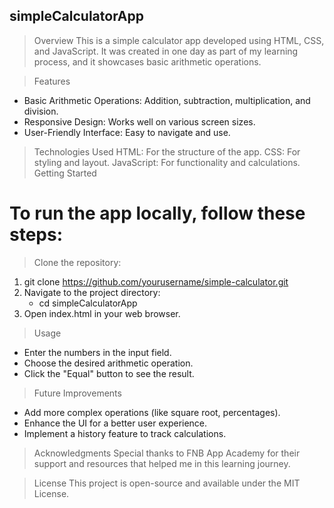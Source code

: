 ## simpleCalculatorApp

> Overview
  This is a simple calculator app developed using HTML, CSS, and JavaScript. It was created in one day as part of my learning process, and it showcases basic arithmetic operations.

> Features
  - Basic Arithmetic Operations: Addition, subtraction, multiplication, and division.
  - Responsive Design: Works well on various screen sizes.
  - User-Friendly Interface: Easy to navigate and use.

> Technologies Used
  HTML: For the structure of the app.
  CSS: For styling and layout.
  JavaScript: For functionality and calculations.
  Getting Started

# To run the app locally, follow these steps:

> Clone the repository:
1. git clone https://github.com/yourusername/simple-calculator.git
2. Navigate to the project directory:
    - cd simpleCalculatorApp
3. Open index.html in your web browser.
   
> Usage
  - Enter the numbers in the input field.
  - Choose the desired arithmetic operation.
  - Click the "Equal" button to see the result.
    
> Future Improvements
  - Add more complex operations (like square root, percentages).
  - Enhance the UI for a better user experience.
  - Implement a history feature to track calculations.
    
> Acknowledgments
  Special thanks to FNB App Academy for their support and resources that helped me in this learning journey.

> License
  This project is open-source and available under the MIT License.

